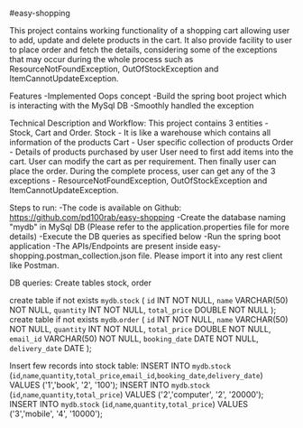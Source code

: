 #easy-shopping

This project contains working functionality of a shopping cart allowing user to add, update and delete products in the cart. It also provide facility to user to place order and fetch the details, considering some of the exceptions that may occur during the whole process such as ResourceNotFoundException, OutOfStockException and ItemCannotUpdateException.

Features
-Implemented Oops concept
-Build the spring boot project which is interacting with the MySql DB
-Smoothly handled the exception

Technical Description and Workflow:
This project contains 3 entities - Stock, Cart and Order.
Stock - It is like a warehouse which contains all information of the products
Cart - User specific collection of products
Order - Details of products purchased by user
User need to first add items into the cart. User can modify the cart as per requirement. Then finally user can place the order. During the complete process, user can get any of the 3 exceptions - ResourceNotFoundException, OutOfStockException and ItemCannotUpdateException.

Steps to run:
-The code is available on Github: https://github.com/pd100rab/easy-shopping
-Create the database naming "mydb" in MySql DB (Please refer to the application.properties file for more details)
-Execute the DB queries as specified below
-Run the spring boot application
-The APIs/Endpoints are present inside easy-shopping.postman_collection.json file. Please import it into any rest client like Postman.

DB queries:
Create tables stock, order

create table if not exists `mydb`.`stock` (
`id` INT NOT NULL,
`name` VARCHAR(50) NOT NULL,
`quantity` INT NOT NULL,
`total_price` DOUBLE NOT NULL
);
create table if not exists `mydb`.`order` (
`id` INT NOT NULL,
`name` VARCHAR(50) NOT NULL,
`quantity` INT NOT NULL,
`total_price` DOUBLE NOT NULL,
`email_id` VARCHAR(50) NOT NULL,
`booking_date` DATE NOT NULL,
`delivery_date` DATE
);

Insert few records into stock table:
INSERT INTO `mydb`.`stock` (`id`,`name`,`quantity`,`total_price`,`email_id`,`booking_date`,`delivery_date`) 
VALUES ('1','book', '2', '100');
INSERT INTO `mydb`.`stock` (`id`,`name`,`quantity`,`total_price`) VALUES ('2','computer', '2', '20000'); 
INSERT INTO `mydb`.`stock` (`id`,`name`,`quantity`,`total_price`) VALUES ('3','mobile', '4', '10000');
